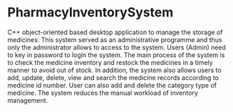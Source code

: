 # PharmacyInventorySystem
C++  object-oriented based desktop application to manage the storage of medicines. This system served as an administrative programme and thus only the administrator allows to access to the system. Users (Admin) need to key in password to login the system. The main process of the system is to check the medicine inventory and restock the medicines in a timely manner to avoid out of stock. In addition, the system also allows users to add, update, delete, view and search the medicine records according to medicine id number. User can also add and delete the category type of medicine. The system reduces the manual workload of inventory management. 
